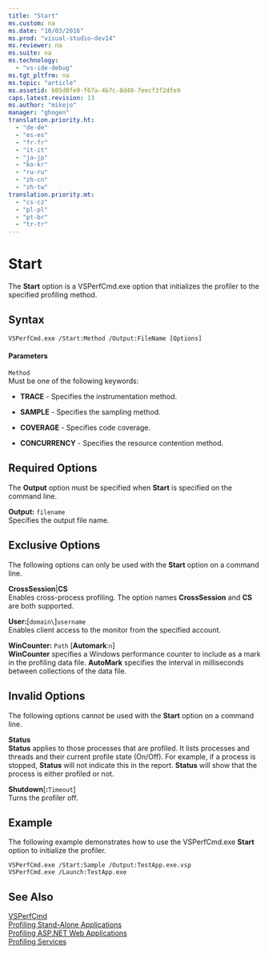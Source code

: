 ```yaml
---
title: "Start"
ms.custom: na
ms.date: "10/03/2016"
ms.prod: "visual-studio-dev14"
ms.reviewer: na
ms.suite: na
ms.technology: 
  - "vs-ide-debug"
ms.tgt_pltfrm: na
ms.topic: "article"
ms.assetid: b85d0fe9-f67a-4b7c-8d48-7eecf3f2dfe9
caps.latest.revision: 13
ms.author: "mikejo"
manager: "ghogen"
translation.priority.ht: 
  - "de-de"
  - "es-es"
  - "fr-fr"
  - "it-it"
  - "ja-jp"
  - "ko-kr"
  - "ru-ru"
  - "zh-cn"
  - "zh-tw"
translation.priority.mt: 
  - "cs-cz"
  - "pl-pl"
  - "pt-br"
  - "tr-tr"
---
```

# Start
The **Start** option is a VSPerfCmd.exe option that initializes the profiler to the specified profiling method.  
  
## Syntax  
  
```  
VSPerfCmd.exe /Start:Method /Output:FileName [Options]  
```  
  
#### Parameters  
 `Method`  
 Must be one of the following keywords:  
  
-   **TRACE** - Specifies the instrumentation method.  
  
-   **SAMPLE** - Specifies the sampling method.  
  
-   **COVERAGE** - Specifies code coverage.  
  
-   **CONCURRENCY** - Specifies the resource contention method.  
  
## Required Options  
 The **Output** option must be specified when **Start** is specified on the command line.  
  
 **Output:** `filename`  
 Specifies the output file name.  
  
## Exclusive Options  
 The following options can only be used with the **Start** option on a command line.  
  
 **CrossSession**&#124;**CS**  
 Enables cross-process profiling. The option names **CrossSession** and **CS** are both supported.  
  
 **User:**[`domain\`]`username`  
 Enables client access to the monitor from the specified account.  
  
 **WinCounter:** `Path` [**Automark**:`n`]  
 **WinCounter** specifies a Windows performance counter to include as a mark in the profiling data file. **AutoMark** specifies the interval in milliseconds between collections of the data file.  
  
## Invalid Options  
 The following options cannot be used with the **Start** option on a command line.  
  
 **Status**  
 **Status** applies to those processes that are profiled. It lists processes and threads and their current profile state (On/Off). For example, if a process is stopped, **Status** will not indicate this in the report. **Status** will show that the process is either profiled or not.  
  
 **Shutdown**[**:**`Timeout`]  
 Turns the profiler off.  
  
## Example  
 The following example demonstrates how to use the VSPerfCmd.exe **Start** option to initialize the profiler.  
  
```  
VSPerfCmd.exe /Start:Sample /Output:TestApp.exe.vsp  
VSPerfCmd.exe /Launch:TestApp.exe  
```  
  
## See Also  
 [VSPerfCmd](../VS_IDE/vsperfcmd.md)   
 [Profiling Stand-Alone Applications](../VS_IDE/command-line-profiling-of-stand-alone-applications.md)   
 [Profiling ASP.NET Web Applications](../VS_IDE/command-line-profiling-of-asp.net-web-applications.md)   
 [Profiling Services](../VS_IDE/command-line-profiling-of-services.md)
